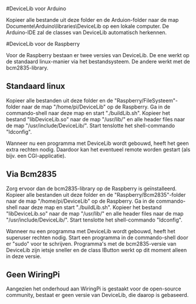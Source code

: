 #DeviceLib voor Arduino

Kopieer alle bestande uit deze folder en de Arduion-folder naar
de map Documente\Arduino\libraries\DeviceLib op een lokale computer.
De Arduino-IDE zal de classes van DeviceLib automatisch herkennen.

#DeviceLib voor de Raspberry

Voor de Raspberry bestaan er twee versies van DeviceLib.
De ene werkt op de standaard linux-manier via het bestandsysteem.
De andere werkt met de bcm2835-library.

Standaard linux
---------------
Kopieer alle bestanden uit deze folder en de "Raspberry/FileSysteem"-folder naar
de map "/home/pi/DeviceLib" op de Raspberry. Ga in de commando-shell naar deze
map en start "./buildLib.sh". Kopieer het bestand "libDeviceLib.so" naar de map
"/usr/lib/" en alle header files naar de map "/usr/include/DeviceLib/".
Start tenslotte het shell-commando "ldconfig".

Wanneer nu een programma met DeviceLib wordt gebouwd, heeft het geen extra
rechten nodig. Daardoor kan het eventueel remote worden gestart
(als bijv. een CGI-applicatie).

Via Bcm2835
-----------
Zorg ervoor dan de bcm2835-library op de Raspberry is geïnstalleerd.
Kopieer alle bestanden uit deze folder en de "Raspberry/Bcm2835"-folder naar
de map "/home/pi/DeviceLib" op de Raspberry. Ga in de commando-shell naar deze
map en start "./buildLib.sh". Kopieer het bestand "libDeviceLib.so" naar de map
"/usr/lib/" en alle header files naar de map "/usr/include/DeviceLib/".
Start tenslotte het shell-commando "ldconfig".

Wanneer nu een programma met DeviceLib wordt gebouwd, heeft het superuser
rechten nodig. Start een programma in de commando-shell door er "sudo" voor te
schrijven. Programma's met de bcm2835-versie van DeviceLib zijn ietsje sneller
en de class IButton werkt op dit moment alleen in deze versie.

Geen WiringPi
-------------
Aangezien het onderhoud aan WiringPi is gestaakt voor de open-source community,
bestaat er geen versie van DeviceLib, die daarop is gebaseerd.
